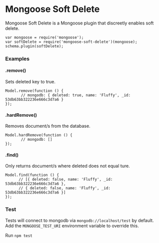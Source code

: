 Mongoose Soft Delete
====================

Mongoose Soft Delete is a Mongoose plugin that discreetly enables soft delete. 
```
var mongoose = require('mongoose');
var softDelete = require('mongoose-soft-delete')(mongoose);
schema.plugin(softDelete);
```

### Examples

#### .remove()
Sets deleted key to true.
```
Model.remove(function () {
       // mongodb: { deleted: true, name: 'Fluffy', _id: 53db63bb322236e666c3d7a6 }
});
```
#### .hardRemove()
Removes document/s from the database.
```
Model.hardRemove(function () {
       // mongodb: []
});
```
#### .find()
Only returns document/s where deleted does not equal ture.
```
Model.find(function () {
      // [{ deleted: false, name: 'Fluffy', _id: 53db63bb322236e666c3d7a6 },
      // { deleted: false, name: 'Fluffy', _id: 53db63bb322236e666c3d7a6 }]
});
```

### Test
Tests will connect to mongodb via `mongodb://localhost/test` by default. Add the `MONGOOSE_TEST_URI` environment variable to override this. 

Run `npm test` 
